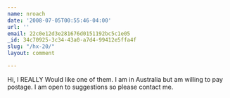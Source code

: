 ```yaml
---
name: nroach
date: '2008-07-05T00:55:46-04:00'
url: ''
email: 22c0e12d3e281676d0151192bc5c1e05
_id: 34c70925-3c34-43a0-a7d4-99412e5ffa4f
slug: "/hx-20/"
layout: comment

---
```


Hi, I REALLY Would like one of them. I am in Australia but am willing to pay postage. I am open to suggestions so please contact me.
